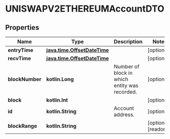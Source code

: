 
# UNISWAPV2ETHEREUMAccountDTO

## Properties
Name | Type | Description | Notes
------------ | ------------- | ------------- | -------------
**entryTime** | [**java.time.OffsetDateTime**](java.time.OffsetDateTime.md) |  |  [optional]
**recvTime** | [**java.time.OffsetDateTime**](java.time.OffsetDateTime.md) |  |  [optional]
**blockNumber** | **kotlin.Long** | Number of block in which entity was recorded. |  [optional]
**block** | **kotlin.Int** |  |  [optional]
**id** | **kotlin.String** | Account address. |  [optional]
**blockRange** | **kotlin.String** |  |  [optional] [readonly]



